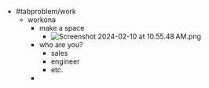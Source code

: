 - #tabproblem/work
	- workona
		- make a space
			- ![Screenshot 2024-02-10 at 10.55.48 AM.png](../assets/Screenshot_2024-02-10_at_10.55.48 AM_1707591396269_0.png)
		- who are you?
			- sales
			- engineer
			- etc.
		-